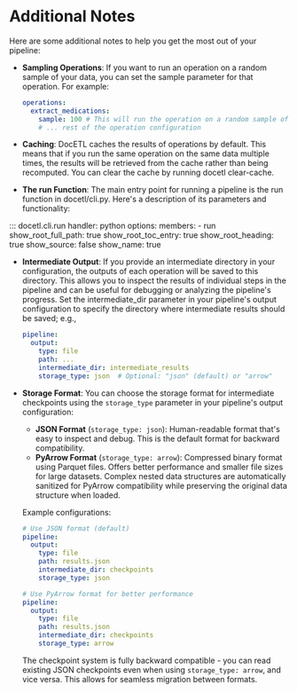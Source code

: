 # Additional Notes

Here are some additional notes to help you get the most out of your pipeline:

- **Sampling Operations**: If you want to run an operation on a random sample of your data, you can set the sample parameter for that operation. For example:

  ```yaml
  operations:
    extract_medications:
      sample: 100 # This will run the operation on a random sample of 100 items
      # ... rest of the operation configuration
  ```

- **Caching**: DocETL caches the results of operations by default. This means that if you run the same operation on the same data multiple times, the results will be retrieved from the cache rather than being recomputed. You can clear the cache by running docetl clear-cache.

- **The run Function**: The main entry point for running a pipeline is the run function in docetl/cli.py. Here's a description of its parameters and functionality:

::: docetl.cli.run
  handler: python
  options:
    members: - run
  show_root_full_path: true
  show_root_toc_entry: true
  show_root_heading: true
  show_source: false
  show_name: true

- **Intermediate Output**: If you provide an intermediate directory in your configuration, the outputs of each operation will be saved to this directory. This allows you to inspect the results of individual steps in the pipeline and can be useful for debugging or analyzing the pipeline's progress. Set the intermediate_dir parameter in your pipeline's output configuration to specify the directory where intermediate results should be saved; e.g.,

  ```yaml
  pipeline:
    output:
      type: file
      path: ...
      intermediate_dir: intermediate_results
      storage_type: json  # Optional: "json" (default) or "arrow"
  ```

- **Storage Format**: You can choose the storage format for intermediate checkpoints using the `storage_type` parameter in your pipeline's output configuration:

  - **JSON Format** (`storage_type: json`): Human-readable format that's easy to inspect and debug. This is the default format for backward compatibility.
  - **PyArrow Format** (`storage_type: arrow`): Compressed binary format using Parquet files. Offers better performance and smaller file sizes for large datasets. Complex nested data structures are automatically sanitized for PyArrow compatibility while preserving the original data structure when loaded.

  Example configurations:

  ```yaml
  # Use JSON format (default)
  pipeline:
    output:
      type: file
      path: results.json
      intermediate_dir: checkpoints
      storage_type: json
  ```

  ```yaml
  # Use PyArrow format for better performance
  pipeline:
    output:
      type: file
      path: results.json
      intermediate_dir: checkpoints
      storage_type: arrow
  ```

  The checkpoint system is fully backward compatible - you can read existing JSON checkpoints even when using `storage_type: arrow`, and vice versa. This allows for seamless migration between formats.